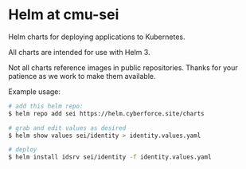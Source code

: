 # Helm at cmu-sei

Helm charts for deploying applications to Kubernetes.

All charts are intended for use with Helm 3.

Not all charts reference images in public repositories.  Thanks for your patience as we work to make them available.

Example usage:

```bash
# add this helm repo:
$ helm repo add sei https://helm.cyberforce.site/charts

# grab and edit values as desired
$ helm show values sei/identity > identity.values.yaml

# deploy
$ helm install idsrv sei/identity -f identity.values.yaml
```
